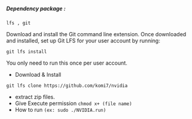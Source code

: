 ##### Dependency package :
```shell
lfs , git 
```


Download and install the Git command line extension. Once downloaded and installed, set up Git LFS for your user account by running:

```shell
git lfs install
```
You only need to run this once per user account.


* Download & Install
```shell
git lfs clone https://github.com/komi7/nvidia
```
* extract zip files.
* Give Execute permission `chmod x+ (file name)` 
* How to run `(ex: sudo ./NVIDIA.run)`
